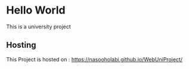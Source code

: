 # Hello World

This is a university project

## Hosting

This Project is hosted on : <https://nasooholabi.github.io/WebUniProject/>
